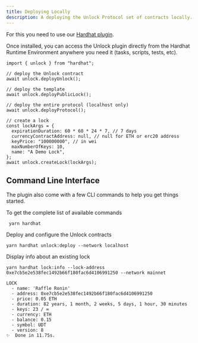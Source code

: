 ```yaml
---
title: Deploying Locally
description: A deploying the Unlock Protocol set of contracts locally.
---
```


For this you need to use our [Hardhat plugin](../tools/hardhat-plugin.md).

Once installed, you can access the Unlock plugin directly from the Hardhat Runtime Environment
anywhere you need it (tasks, scripts, tests, etc).

```solidity
import { unlock } from "hardhat";

// deploy the Unlock contract
await unlock.deployUnlock();

// deploy the template
await unlock.deployPublicLock();

// deploy the entire protocol (localhost only)
await unlock.deployProtocol();

// create a lock
const lockArgs = {
  expirationDuration: 60 * 60 * 24 * 7, // 7 days
  currencyContractAddress: null, // null for ETH or erc20 address
  keyPrice: "100000000", // in wei
  maxNumberOfKeys: 10,
  name: "A Demo Lock",
};
await unlock.createLock(lockArgs);
```

## Command Line Interface

The plugin also come with a few CLI commands to help you get things started.

To get the complete list of available commands

```shell
 yarn hardhat
```

Deploy and configure the Unlock contracts

```shell
yarn hardhat unlock:deploy --network localhost
```

Display info about an existing lock

```shell
yarn hardhat lock:info --lock-address 0xe7cb5e2e538fec1492b66f180fac6d4106991250 --network mainnet

LOCK
  - name: 'Raffle Ronin'
  - address: 0xe7cb5e2e538fec1492b66f180fac6d4106991250
  - price: 0.05 ETH
  - duration: 82 years, 1 month, 2 weeks, 5 days, 1 hour, 30 minutes
  - keys: 23 / ∞
  - currency: ETH
  - balance: 0.15
  - symbol: UDT
  - version: 8
✨  Done in 11.75s.

```
